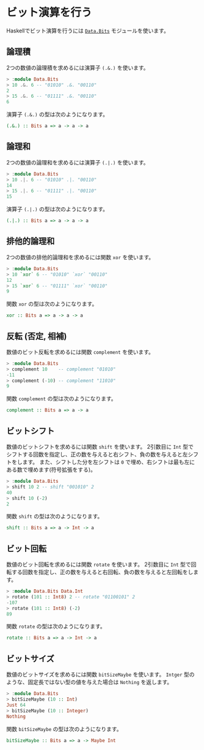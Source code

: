 ビット演算を行う
================

Haskellでビット演算を行うには [`Data.Bits`](https://hackage.haskell.org/package/base-4.9.1.0/docs/Data-Bits.html) モジュールを使います。

論理積
-----

2つの数値の論理積を求めるには演算子 `(.&.)` を使います。

```haskell
> :module Data.Bits
> 10 .&. 6 -- "01010" .&. "00110"
2           
> 15 .&. 6 -- "01111" .&. "00110"
6
```

演算子 `(.&.)` の型は次のようになります。

```haskell
(.&.) :: Bits a => a -> a -> a
```

論理和
-----

2つの数値の論理和を求めるには演算子 `(.|.)` を使います。

```haskell
> :module Data.Bits
> 10 .|. 6 -- "01010" .|. "00110"
14
> 15 .|. 6 -- "01111" .|. "00110"
15
```

演算子 `(.|.)` の型は次のようになります。

```haskell
(.|.) :: Bits a => a -> a -> a
```

排他的論理和
-----

2つの数値の排他的論理和を求めるには関数 `xor` を使います。

```haskell
> :module Data.Bits
> 10 `xor` 6 -- "01010" `xor` "00110"
12           
> 15 `xor` 6 -- "01111" `xor` "00110"
9            
```

関数 `xor` の型は次のようになります。

```haskell
xor :: Bits a => a -> a -> a
```

反転 (否定, 相補)
-----

数値のビット反転を求めるには関数 `complement` を使います。

```haskell
> :module Data.Bits
> complement 10    -- complement "01010"
-11
> complement (-10) -- complement "11010"
9
```

関数 `complement` の型は次のようになります。

```haskell
complement :: Bits a => a -> a
```

ビットシフト
-----

数値のビットシフトを求めるには関数 `shift` を使います。
2引数目に `Int` 型でシフトする回数を指定し、正の数を与えると右シフト、負の数を与えると左シフトをします。
また、シフトした分を左シフトは `0` で埋め、右シフトは最も左にある数で埋めます(符号拡張をする)。

```haskell
> :module Data.Bits
> shift 10 2 -- shift "001010" 2
40
> shift 10 (-2)
2
```

関数 `shift` の型は次のようになります。

```haskell
shift :: Bits a => a -> Int -> a
```

ビット回転
-----

数値のビット回転を求めるには関数 `rotate` を使います。
2引数目に `Int` 型で回転する回数を指定し、正の数を与えると右回転、負の数を与えると左回転をします。

```haskell
> :module Data.Bits Data.Int
> rotate (101 :: Int8) 2 -- rotate "01100101" 2
-107                        
> rotate (101 :: Int8) (-2)
89                          
```

関数 `rotate` の型は次のようになります。

```haskell
rotate :: Bits a => a -> Int -> a
```

ビットサイズ
-----

数値のビットサイズを求めるには関数 `bitSizeMaybe` を使います。
`Intger` 型のような、固定長ではない型の値を与えた場合は `Nothing` を返します。

```haskell
> :module Data.Bits
> bitSizeMaybe (10 :: Int)
Just 64
> bitSizeMaybe (10 :: Integer)
Nothing
```

関数 `bitSizeMaybe` の型は次のようになります。

```haskell
bitSizeMaybe :: Bits a => a -> Maybe Int
```
